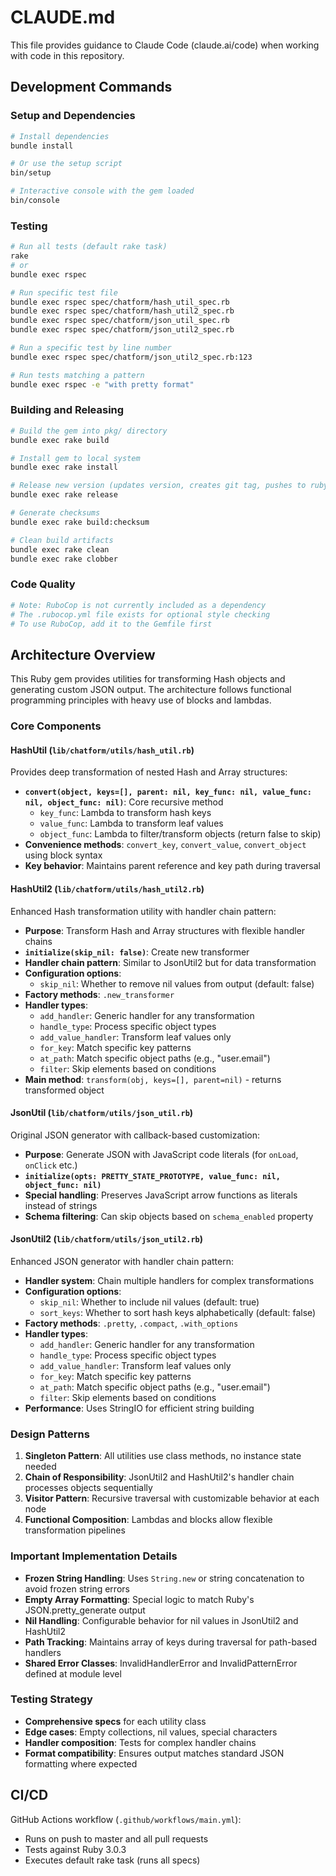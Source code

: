 # CLAUDE.md

This file provides guidance to Claude Code (claude.ai/code) when working with code in this repository.

## Development Commands

### Setup and Dependencies
```bash
# Install dependencies
bundle install

# Or use the setup script
bin/setup

# Interactive console with the gem loaded
bin/console
```

### Testing
```bash
# Run all tests (default rake task)
rake
# or
bundle exec rspec

# Run specific test file
bundle exec rspec spec/chatform/hash_util_spec.rb
bundle exec rspec spec/chatform/hash_util2_spec.rb
bundle exec rspec spec/chatform/json_util_spec.rb
bundle exec rspec spec/chatform/json_util2_spec.rb

# Run a specific test by line number
bundle exec rspec spec/chatform/json_util2_spec.rb:123

# Run tests matching a pattern
bundle exec rspec -e "with pretty format"
```

### Building and Releasing
```bash
# Build the gem into pkg/ directory
bundle exec rake build

# Install gem to local system
bundle exec rake install

# Release new version (updates version, creates git tag, pushes to rubygems)
bundle exec rake release

# Generate checksums
bundle exec rake build:checksum

# Clean build artifacts
bundle exec rake clean
bundle exec rake clobber
```

### Code Quality
```bash
# Note: RuboCop is not currently included as a dependency
# The .rubocop.yml file exists for optional style checking
# To use RuboCop, add it to the Gemfile first
```

## Architecture Overview

This Ruby gem provides utilities for transforming Hash objects and generating custom JSON output. The architecture follows functional programming principles with heavy use of blocks and lambdas.

### Core Components

#### HashUtil (`lib/chatform/utils/hash_util.rb`)
Provides deep transformation of nested Hash and Array structures:
- **`convert(object, keys=[], parent: nil, key_func: nil, value_func: nil, object_func: nil)`**: Core recursive method
  - `key_func`: Lambda to transform hash keys
  - `value_func`: Lambda to transform leaf values
  - `object_func`: Lambda to filter/transform objects (return false to skip)
- **Convenience methods**: `convert_key`, `convert_value`, `convert_object` using block syntax
- **Key behavior**: Maintains parent reference and key path during traversal

#### HashUtil2 (`lib/chatform/utils/hash_util2.rb`)
Enhanced Hash transformation utility with handler chain pattern:
- **Purpose**: Transform Hash and Array structures with flexible handler chains
- **`initialize(skip_nil: false)`**: Create new transformer
- **Handler chain pattern**: Similar to JsonUtil2 but for data transformation
- **Configuration options**:
  - `skip_nil`: Whether to remove nil values from output (default: false)
- **Factory methods**: `.new_transformer`
- **Handler types**:
  - `add_handler`: Generic handler for any transformation
  - `handle_type`: Process specific object types
  - `add_value_handler`: Transform leaf values only
  - `for_key`: Match specific key patterns
  - `at_path`: Match specific object paths (e.g., "user.email")
  - `filter`: Skip elements based on conditions
- **Main method**: `transform(obj, keys=[], parent=nil)` - returns transformed object

#### JsonUtil (`lib/chatform/utils/json_util.rb`)
Original JSON generator with callback-based customization:
- **Purpose**: Generate JSON with JavaScript code literals (for `onLoad`, `onClick` etc.)
- **`initialize(opts: PRETTY_STATE_PROTOTYPE, value_func: nil, object_func: nil)`**
- **Special handling**: Preserves JavaScript arrow functions as literals instead of strings
- **Schema filtering**: Can skip objects based on `schema_enabled` property

#### JsonUtil2 (`lib/chatform/utils/json_util2.rb`)
Enhanced JSON generator with handler chain pattern:
- **Handler system**: Chain multiple handlers for complex transformations
- **Configuration options**:
  - `skip_nil`: Whether to include nil values (default: true)
  - `sort_keys`: Whether to sort hash keys alphabetically (default: false)
- **Factory methods**: `.pretty`, `.compact`, `.with_options`
- **Handler types**:
  - `add_handler`: Generic handler for any transformation
  - `handle_type`: Process specific object types
  - `add_value_handler`: Transform leaf values only
  - `for_key`: Match specific key patterns
  - `at_path`: Match specific object paths (e.g., "user.email")
  - `filter`: Skip elements based on conditions
- **Performance**: Uses StringIO for efficient string building

### Design Patterns

1. **Singleton Pattern**: All utilities use class methods, no instance state needed
2. **Chain of Responsibility**: JsonUtil2 and HashUtil2's handler chain processes objects sequentially
3. **Visitor Pattern**: Recursive traversal with customizable behavior at each node
4. **Functional Composition**: Lambdas and blocks allow flexible transformation pipelines

### Important Implementation Details

- **Frozen String Handling**: Uses `String.new` or string concatenation to avoid frozen string errors
- **Empty Array Formatting**: Special logic to match Ruby's JSON.pretty_generate output
- **Nil Handling**: Configurable behavior for nil values in JsonUtil2 and HashUtil2
- **Path Tracking**: Maintains array of keys during traversal for path-based handlers
- **Shared Error Classes**: InvalidHandlerError and InvalidPatternError defined at module level

### Testing Strategy

- **Comprehensive specs** for each utility class
- **Edge cases**: Empty collections, nil values, special characters
- **Handler composition**: Tests for complex handler chains
- **Format compatibility**: Ensures output matches standard JSON formatting where expected

## CI/CD

GitHub Actions workflow (`.github/workflows/main.yml`):
- Runs on push to master and all pull requests
- Tests against Ruby 3.0.3
- Executes default rake task (runs all specs)